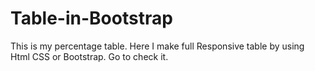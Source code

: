 # Table-in-Bootstrap
This is my percentage table. Here I make full Responsive table by using Html CSS or Bootstrap. Go to check it.
